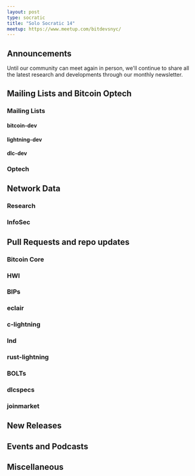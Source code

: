 ```yaml
---
layout: post
type: socratic
title: "Solo Socratic 14"
meetup: https://www.meetup.com/bitdevsnyc/
---
```


## Announcements

Until our community can meet again in person, we'll continue to share all the latest research and developments through our monthly newsletter. 

## Mailing Lists and Bitcoin Optech

### Mailing Lists

#### bitcoin-dev


#### lightning-dev


#### dlc-dev


### Optech


## Network Data


### Research


### InfoSec


## Pull Requests and repo updates

### Bitcoin Core


### HWI


### BIPs


### eclair


### c-lightning


### lnd


### rust-lightning


### BOLTs


### dlcspecs


### joinmarket


## New Releases


## Events and Podcasts


## Miscellaneous

